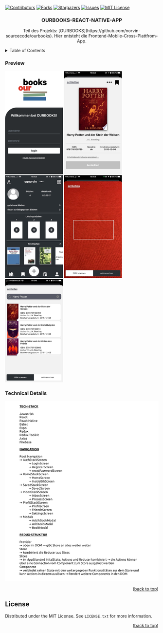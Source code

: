 <div id="top"></div>

<!-- PROJECT SHIELDS -->
[![Contributors][contributors-shield]][contributors-url]
[![Forks][forks-shield]][forks-url]
[![Stargazers][stars-shield]][stars-url]
[![Issues][issues-shield]][issues-url]
[![MIT License][license-shield]][license-url]

<h3 align="center">OURBOOKS-REACT-NATIVE-APP</h3>

  <p align="center">
    Teil des Projekts: [OURBOOKS](https://github.com/norvin-sourcecode/ourbooks). Hier entsteht die Frontend-Mobile-Cross-Plattfrom-App.

</div>



<!-- TABLE OF CONTENTS -->
<details>
  <summary>Table of Contents</summary>
  <ol>
    <li><a href="#about-the-project">About The Project</a></li>
    <li><a href="#preview">Preview</a></li>
    <li><a href="#technical-details">Technical Details</a></li>
    <li><a href="#license">License</a></li>
  </ol>
</details>

### Preview

<div style="flex-direction:row">
  <img src="https://github.com/norvin-sourcecode/ourbooks-react-native-app/blob/master/repository-assets/ourbooks_login_page.png?raw=true" alt="preview1" width="190"/>
  <img src="https://github.com/norvin-sourcecode/ourbooks-react-native-app/blob/master/repository-assets/ourbooks_book_page.jpeg?raw=true" alt="preview2" width="190"/>
  <img src="https://github.com/norvin-sourcecode/ourbooks-react-native-app/blob/master/repository-assets/ourbooks_profil_page.jpeg?raw=true" alt="preview3" width="190"/>
  <img src="https://github.com/norvin-sourcecode/ourbooks-react-native-app/blob/master/repository-assets/ourbooks_bookscanner_page.jpeg?raw=true" alt="preview4" width="190"/>
  <img src="https://github.com/norvin-sourcecode/ourbooks-react-native-app/blob/master/repository-assets/ourbooks_booksearch_page.jpeg?raw=true" alt="preview5" width="190"/>
</div>


### Technical Details

![details](https://github.com/norvin-sourcecode/ourbooks-react-native-app/blob/master/repository-assets/technical_details.png?raw=true)

<p align="right">(<a href="#top">back to top</a>)</p>


<!-- LICENSE -->
## License

Distributed under the MIT License. See `LICENSE.txt` for more information.

<p align="right">(<a href="#top">back to top</a>)</p>


<!-- MARKDOWN LINKS & IMAGES -->
<!-- https://www.markdownguide.org/basic-syntax/#reference-style-links -->
[contributors-shield]: https://img.shields.io/github/contributors/norvin-sourcecode/ourbook-react-native-app.svg?style=for-the-badge
[contributors-url]: https://github.com/norvin-sourcecode/ourbook-react-native-app/graphs/contributors
[forks-shield]: https://img.shields.io/github/forks/norvin-sourcecode/ourbook-react-native-app.svg?style=for-the-badge
[forks-url]: https://github.com/norvin-sourcecode/ourbook-react-native-app/network/members
[stars-shield]: https://img.shields.io/github/stars/norvin-sourcecode/ourbook-react-native-app.svg?style=for-the-badge
[stars-url]: https://github.com/norvin-sourcecode/ourbook-react-native-app/stargazers
[issues-shield]: https://img.shields.io/github/issues/norvin-sourcecode/ourbook-react-native-app.svg?style=for-the-badge
[issues-url]: https://github.com/norvin-sourcecode/ourbook-react-native-app/issues
[license-shield]: https://img.shields.io/github/license/norvin-sourcecode/ourbook-react-native-app.svg?style=for-the-badge
[license-url]: https://github.com/norvin-sourcecode/ourbook-react-native-app/blob/master/LICENSE.txt
